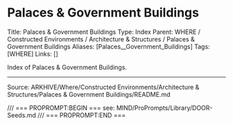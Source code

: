 # Palaces & Government Buildings

Title: Palaces & Government Buildings
Type: Index
Parent: WHERE / Constructed Environments / Architecture & Structures / Palaces & Government Buildings
Aliases: [Palaces__Government_Buildings]
Tags: [WHERE]
Links: []

Index of Palaces & Government Buildings.

---
Source: ARKHIVE/Where/Constructed Environments/Architecture & Structures/Palaces & Government Buildings/README.md

/// === PROPROMPT:BEGIN ===
see: MIND/ProPrompts/Library/DOOR-Seeds.md
/// === PROPROMPT:END ===
